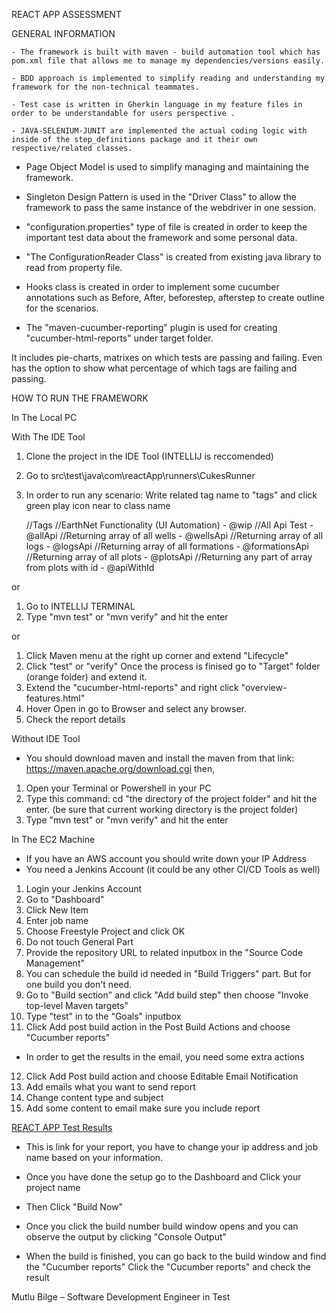 REACT APP ASSESSMENT

GENERAL INFORMATION

	- The framework is built with maven - build automation tool which has pom.xml file that allows me to manage my dependencies/versions easily.

	- BDD approach is implemented to simplify reading and understanding my framework for the non-technical teammates.

	- Test case is written in Gherkin language in my feature files in order to be understandable for users perspective .

	- JAVA-SELENIUM-JUNIT are implemented the actual coding logic with inside of the step_definitions package and it their own respective/related classes.
  
  - Page Object Model is used to simplify managing and maintaining the framework.
  
  - Singleton Design Pattern is used in the "Driver Class" to allow the framework to pass the same instance of the webdriver in one session.
  
  - "configuration.properties" type of file is created in order to keep the important test data about the framework and some personal data.
  
  -  "The ConfigurationReader Class" is created from existing java library to read from property file.
  
  - Hooks class is created in order to implement some cucumber annotations such as Before, After, beforestep, afterstep to create outline for the scenarios.
  
  - The "maven-cucumber-reporting" plugin is used for creating "cucumber-html-reports" under target folder. 
  
It includes pie-charts, matrixes on which tests are passing and failing. Even has the option to show what percentage of which tags are failing and passing.
  
HOW TO RUN THE FRAMEWORK

In The Local PC

With The IDE Tool

1) Clone the project in the IDE Tool (INTELLIJ is reccomended)
2) Go to src\test\java\com\reactApp\runners\CukesRunner 
3) In order to run any scenario:
Write related tag name to "tags” and click green play icon near to class name

 	//Tags
        //EarthNet Functionality (UI Automation) - @wip
        //All Api Test - @allApi
        //Returning array of all wells - @wellsApi
        //Returning array of all logs - @logsApi
        //Returning array of all formations - @formationsApi
        //Returning array of all plots - @plotsApi
        //Returning any part of array from plots with id - @apiWithId


 or
 
1) Go to INTELLIJ TERMINAL
2) Type "mvn test" or "mvn verify" and hit the enter

or

1) Click Maven menu at the right up corner and extend "Lifecycle"
2) Click "test" or "verify"
Once the process is finised go to "Target" folder (orange folder) and extend it.
3) Extend the "cucumber-html-reports" and right click "overview-features.html"
4) Hover Open in go to Browser and select any browser.
5) Check the report details

Without IDE Tool

- You should download maven and install the maven from that link: https://maven.apache.org/download.cgi then,
1) Open your Terminal or Powershell in your PC
2) Type this command: cd "the directory of the project folder" and hit the enter. (be sure that current working directory is the project folder)
3) Type "mvn test" or "mvn verify" and hit the enter


In The EC2 Machine
- If you have an AWS account you should write down your IP Address
- You need a Jenkins Account (it could be any other CI/CD Tools as well)

1) Login your Jenkins Account
2) Go to "Dashboard"
3) Click New Item
4) Enter job name
5) Choose Freestyle Project and click OK
6) Do not touch General Part
7) Provide the repository URL to related inputbox in the "Source Code Management"
8) You can schedule the build id needed in "Build Triggers" part. But for one build you don't need.
9) Go to "Build section" and click "Add build step" then choose "Invoke top-level Maven targets"
10) Type "test" in to the "Goals" inputbox
11) Click Add post build action in the Post Build Actions and choose "Cucumber reports"

- In order to get the results in the email, you need some extra actions

12) Click Add Post build action and choose Editable Email Notification
13) Add emails what you want to send report
14) Change content type and subject
15) Add some content to email make sure you include report

<a href="http://3.90.249.23:8081//job/REACT_APP_Assessment/$
{BUILD_NUMBER}/cucumber-html-reports/overview-features.
html">REACT APP Test Results</a>

- This is link for your report, you have to change your ip
address and job name based on your information.

- Once you have done the setup go to the Dashboard and Click your project name
- Then Click "Build Now"
- Once you click the build number build window opens and you can observe the output by clicking "Console Output"
- When the build is finished, you can go back to the build window and find the "Cucumber reports"
Click the "Cucumber reports" and check the result

Mutlu Bilge – Software Development Engineer in Test
